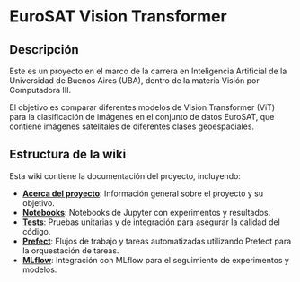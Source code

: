 # EuroSAT Vision Transformer

## Descripción

Este es un proyecto en el marco de la carrera en Inteligencia Artificial de la Universidad de Buenos Aires (UBA), dentro de la materia Visión por Computadora III. 

El objetivo es comparar diferentes modelos de Vision Transformer (ViT) para la clasificación de imágenes en el conjunto de datos EuroSAT, que contiene imágenes satelitales de diferentes clases geoespaciales.

## Estructura de la wiki

Esta wiki contiene la documentación del proyecto, incluyendo:

- **[Acerca del proyecto](about.md)**: Información general sobre el proyecto y su objetivo.
- **[Notebooks](notebooks.md)**: Notebooks de Jupyter con experimentos y resultados.
- **[Tests](tests.md)**: Pruebas unitarias y de integración para asegurar la calidad del código.
- **[Prefect](prefect.md)**: Flujos de trabajo y tareas automatizadas utilizando Prefect para la orquestación de tareas.
- **[MLflow](mlflow.md)**: Integración con MLflow para el seguimiento de experimentos y modelos.

